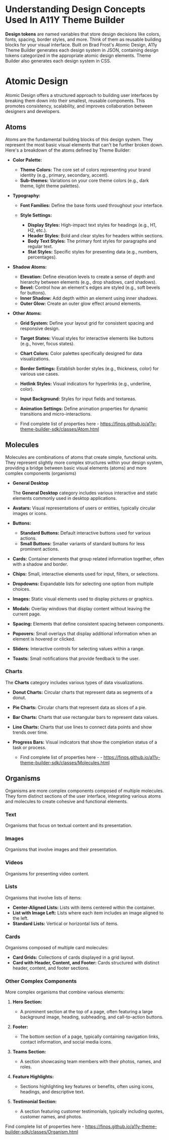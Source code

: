 #  Understanding Design Concepts Used In A11Y Theme Builder

**Design tokens** are named variables that store design decisions like colors, fonts, spacing, border styles, and more. Think of them as reusable building blocks for your visual interface. Built on Brad Frost's Atomic Design, A11y Theme Builder generates each design system in JSON, containing design tokens categorized in the appropriate atomic design elements. Theme Builder also generates each design system in CSS.

# Atomic Design 

Atomic Design offers a structured approach to building user interfaces by breaking them down into their smallest, reusable components. This promotes consistency, scalability, and improves collaboration between designers and developers.

## Atoms

 Atoms are the fundamental building blocks of this design system. They represent the most basic visual elements that can't be further broken down. Here's a breakdown of the atoms defined by Theme Builder:

-   **Color Palette:**
    
    -   **Theme Colors:** The core set of colors representing your brand identity (e.g., primary, secondary, accent).
    -   **Sub-themes:** Variations on your core theme colors (e.g., dark theme, light theme palettes).
    
-   **Typography:**
    
    -   **Font Families:** Define the base fonts used throughout your interface.
    -   **Style Settings:**
        
        -   **Display Styles:** High-impact text styles for headings (e.g., H1, H2, etc.).
        -   **Header Styles:** Bold and clear styles for headers within sections.
        -   **Body Text Styles:** The primary font styles for paragraphs and regular text.
        -   **Stat Styles:** Specific styles for presenting data (e.g., numbers, percentages).
        
    
-   **Shadow Atoms:**
    
    -   **Elevation:** Define elevation levels to create a sense of depth and hierarchy between elements (e.g., drop shadows, card shadows).
    -   **Bevel:** Control how an element's edges are styled (e.g., soft bevels for buttons).
    -   **Inner Shadow:** Add depth within an element using inner shadows.
    -   **Outer Glow:** Create an outer glow effect around elements.
    
-   **Other Atoms:**
    
    -   **Grid System:** Define your layout grid for consistent spacing and responsive design.
    -   **Target States:** Visual styles for interactive elements like buttons (e.g., hover, focus states).
    -   **Chart Colors:** Color palettes specifically designed for data visualizations.
    -   **Border Settings:** Establish border styles (e.g., thickness, color) for various use cases.
    -   **Hotlink Styles:** Visual indicators for hyperlinks (e.g., underline, color).
    -   **Input Background:** Styles for input fields and textareas.
    -   **Animation Settings:** Define animation properties for dynamic transitions and micro-interactions.
        
    - Find complete list of properties here - https://finos.github.io/a11y-theme-builder-sdk/classes/Atom.html

##  Molecules

Molecules are combinations of atoms that create simple, functional units. They represent slightly more complex structures within your design system, providing a bridge between basic visual elements (atoms) and more complex components (organisms)

-   **General Desktop**

    The **General Desktop** category includes various interactive and static elements commonly used in desktop applications.
 -   **Avatars:** Visual representations of users or entities, typically circular images or icons.
-   **Buttons:**
    -   **Standard Buttons:** Default interactive buttons used for various actions.
    -   **Small Buttons:** Smaller variants of standard buttons for less prominent actions.
-   **Cards:** Container elements that group related information together, often with a shadow and border.
-   **Chips:** Small, interactive elements used for input, filters, or selections.
-   **Dropdowns:** Expandable lists for selecting one option from multiple choices.
-   **Images:** Static visual elements used to display pictures or graphics.
-   **Modals:** Overlay windows that display content without leaving the current page.
-   **Spacing:** Elements that define consistent spacing between components.
-   **Popovers:** Small overlays that display additional information when an element is hovered or clicked.
-   **Sliders:** Interactive controls for selecting values within a range.
-   **Toasts:** Small notifications that provide feedback to the user.

### Charts

The **Charts** category includes various types of data visualizations.

-   **Donut Charts:** Circular charts that represent data as segments of a donut.
-   **Pie Charts:** Circular charts that represent data as slices of a pie.
-   **Bar Charts:** Charts that use rectangular bars to represent data values.
-   **Line Charts:** Charts that use lines to connect data points and show trends over time.
-   **Progress Bars:** Visual indicators that show the completion status of a task or process.
        
    - Find complete list of properties here -     - https://finos.github.io/a11y-theme-builder-sdk/classes/Molecules.html
    
  ##  Organisms

Organisms are more complex components composed of multiple molecules. They form distinct sections of the user interface, integrating various atoms and molecules to create cohesive and functional elements.

### Text
Organisms that focus on textual content and its presentation.  

### Images

Organisms that involve images and their presentation.

### Videos

Organisms for presenting video content.

### Lists

Organisms that involve lists of items:

-   **Center-Aligned Lists:** Lists with items centered within the container.
-   **List with Image Left:** Lists where each item includes an image aligned to the left.
-   **Standard Lists:** Vertical or horizontal lists of items.

### Cards

Organisms composed of multiple card molecules:

-   **Card Grids:** Collections of cards displayed in a grid layout.
-   **Card with Header, Content, and Footer:** Cards structured with distinct header, content, and footer sections.

### Other Complex Components

More complex organisms that combine various elements:

1.  **Hero Section:**
    
    -   A prominent section at the top of a page, often featuring a large background image, heading, subheading, and call-to-action buttons.
2.  **Footer:**
    
    -   The bottom section of a page, typically containing navigation links, contact information, and social media icons.
3.  **Teams Section:**
    
    -   A section showcasing team members with their photos, names, and roles.
4.  **Feature Highlights:**
    
    -   Sections highlighting key features or benefits, often using icons, headings, and descriptive text.
5.  **Testimonial Section:**
    
    -   A section featuring customer testimonials, typically including quotes, customer names, and photos.    
   
   Find complete list of properties here - https://finos.github.io/a11y-theme-builder-sdk/classes/Organism.html
    
